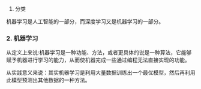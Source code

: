 1. 分类

机器学习是人工智能的一部分，而深度学习又是机器学习的一部分。



### 2. 机器学习

从定义上来说:机器学习是一种功能、方法，或者更具体的说是一种算法，它能够赋予机器进行学习的能力，从而使机器完成一些通过编程无法直接实现的功能。

从实践意义来说：其实机器学习是利用大量数据训练出一个最优模型，然后再利用此模型预测出其他数据的一种方法。
